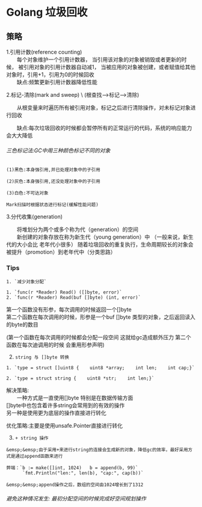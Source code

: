 # Golang 垃圾回收

## 策略

1.引用计数(reference counting) \
&emsp;&emsp;每个对象维护一个引用计数器，
当引用该对象的对象被销毁或者更新的时候，
被引用对象的引用计数器自动减1，
当被应用的对象被创建，或者赋值给其他对象时，引用+1，引用为0的时候回收 \
&emsp;&emsp;缺点:频繁更新引用计数器降低性能

2.标记-清除(mark and sweep) \ (根查找-->标记-->清除)

&emsp;&emsp;从根变量来时遍历所有被引用对象，标记之后进行清除操作，对未标记对象进行回收 

&emsp;&emsp;缺点:每次垃圾回收的时候都会暂停所有的正常运行的代码，系统的响应能力会大大降低

###### 三色标记法:GC中用三种颜色标记不同的对象

```
(1)黑色:本身强引用,并已处理对象中的子引用

(2)灰色:本身强引用,还没处理对象中的子引用

(3)白色:不可达对象

Mark扫描时根据状态进行标记(缓解性能问题)
```
3.分代收集(generation)

&emsp;&emsp;将堆划分为两个或多个称为代（generation）的空间 \
&emsp;&emsp;新创建的对象存放在称为新生代（young generation）中 （一般来说，新生代的大小会比 老年代小很多） 
随着垃圾回收的重复执行，生命周期较长的对象会被提升（promotion）到老年代中（分类思路）

### Tips
```
1. `减少对象分配`

1. `func(r *Reader) Read() ([]byte, error)` 
2. `func(r *Reader) Read(buf []byte) (int, error)`
```
第一个函数没有形参，每次调用的时候返回一个[]byte \
第二个函数在每次调用的时候，形参是一个buf []byte 类型的对象，之后返回读入的byte的数目

(第一个函数在每次调用的时候都会分配一段空间 这就给gc造成额外压力 
 第二个函数在每次迪调用的时候 会重用形参声明)
 
2. `string 与 []byte 转换`
```
1. `type = struct []uint8 {    uint8 *array;    int len;    int cap;}`

2. `type = struct string {    uint8 *str;    int len;}`
```
解决策略: \
&emsp;&emsp;一种方式是一直使用[]byte 特别是在数据传输方面 \
[]byte中也包含着许多string会常用到的有效的操作 \
另一种是使用更为底层的操作直接进行转化

优化策略:主要是使用unsafe.Pointer直接进行转化

3. `+ string 操作`
```
&emsp;&emsp;由于采用+来进行string的连接会生成新的对象，降低gc的效率，最好采用方式是通过append函数来进行

弊端：`b := make([]int, 1024)   b = append(b, 99)`  
      `fmt.Println("len:", len(b), "cap:", cap(b))` 
      
&emsp;&emsp;append操作之后，数组的空间由1024增长到了1312 
```
###### 避免这种情况发生: 最初分配空间的时候完成好空间规划操作


